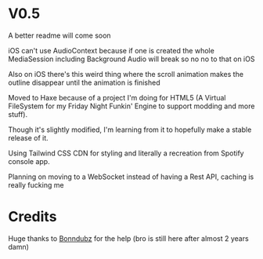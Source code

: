 # V0.5

A better readme will come soon

iOS can't use AudioContext because if one is created the whole MediaSession including Background Audio will break so no no to that on iOS

Also on iOS there's this weird thing where the scroll animation makes the outline disappear until the animation is finished

Moved to Haxe because of a project I'm doing for HTML5 (A Virtual FileSystem for my Friday Night Funkin' Engine to support modding and more stuff).

Though it's slightly modified, I'm learning from it to hopefully make a stable release of it.

Using Tailwind CSS CDN for styling and literally a recreation from Spotify console app.

Planning on moving to a WebSocket instead of having a Rest API, caching is really fucking me 

# Credits

Huge thanks to [Bonndubz](https://github.com/xhyabunny) for the help (bro is still here after almost 2 years damn)

